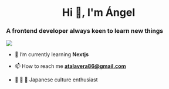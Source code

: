 <h1 align="center">Hi 👋, I'm Ángel</h1>
<h3>A frontend developer always keen to learn new things</h3>

<p align="left"><img src="https://denvercoder1-github-readme-stats.vercel.app/api/top-langs/?username=atalaveradev&langs_count=8&layout=compact&theme=react&border_color=7F3FBF&bg_color=0D1117&title_color=F85D7F&icon_color=F8D866%22%20height=%22192px%22%20width=%2249.5%%22" /></p>


- 🌱 I’m currently learning **Nextjs**

- 📫 How to reach me **atalavera86@gmail.com**

- 🍜 🏮 👺 Japanese culture enthusiast

